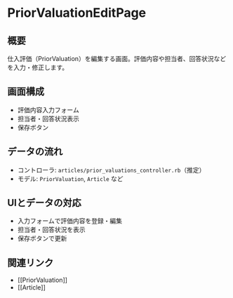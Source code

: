 # PriorValuationEditPage

## 概要
仕入評価（PriorValuation）を編集する画面。評価内容や担当者、回答状況などを入力・修正します。

## 画面構成
- 評価内容入力フォーム
- 担当者・回答状況表示
- 保存ボタン

## データの流れ
- コントローラ: `articles/prior_valuations_controller.rb`（推定）
- モデル: `PriorValuation`, `Article` など

## UIとデータの対応
- 入力フォームで評価内容を登録・編集
- 担当者・回答状況を表示
- 保存ボタンで更新

## 関連リンク
- [[PriorValuation]]
- [[Article]]
 